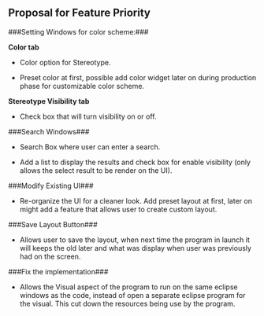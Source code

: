 ## Proposal for Feature Priority ##


###Setting Windows for color scheme:###

**Color tab**

- Color option for Stereotype.

-  Preset color at first, possible add color widget later on during production phase for customizable color scheme.

**Stereotype Visibility tab**

- Check box that will turn visibility on or off. 


###Search Windows###

- Search Box where user can enter a search.

- Add a list to display the results and check box for enable visibility (only allows the select result to be render on the UI).


###Modify Existing UI###

- Re-organize the UI for a cleaner look. Add preset layout at first, later on might add a feature that allows user to create custom layout.


###Save Layout Button###


- Allows user to save the layout, when next time the program in launch it will keeps the old later and what was display when user was previously had on the screen.


###Fix the implementation###

- Allows the Visual aspect of the program to run on the same eclipse windows as the code, instead of open a separate eclipse program for the visual. This cut down the resources being use by the program.
